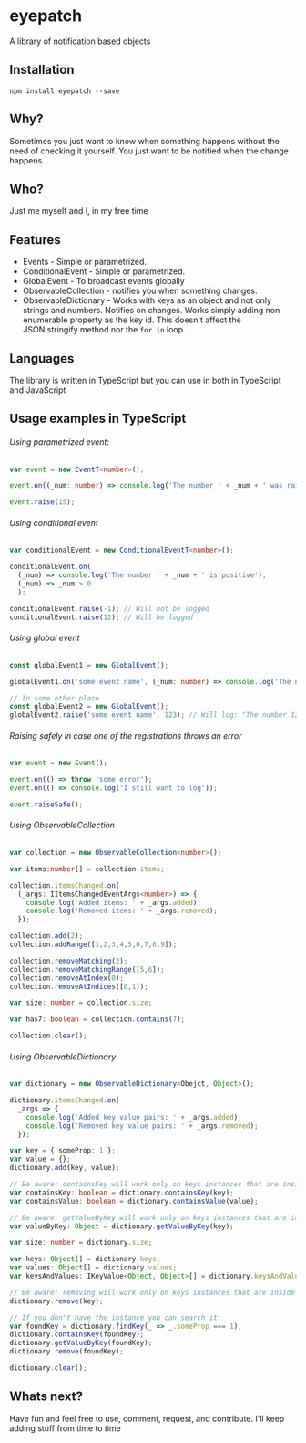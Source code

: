# eyepatch
A library of notification based objects

## Installation
```
npm install eyepatch --save
```

## Why?
Sometimes you just want to know when something happens without the need of checking it yourself. You just want to be notified when the change happens.

## Who?
Just me myself and I, in my free time

## Features
- Events - Simple or parametrized.
- ConditionalEvent - Simple or parametrized.
- GlobalEvent - To broadcast events globally
- ObservableCollection - notifies you when something changes.
- ObservableDictionary - Works with keys as an object and not only strings and numbers. Notifies on changes. Works simply adding non enumerable property as the key id. This doesn't affect the JSON.stringify method nor the ```for in``` loop.

## Languages
The library is written in TypeScript but you can use in both in TypeScript and JavaScript

## Usage examples in TypeScript

###### Using parametrized event:
```Typescript
var event = new EventT<number>();

event.on((_num: number) => console.log('The number ' + _num + ' was raised'));

event.raise(15);
```

###### Using conditional event
```Typescript
var conditionalEvent = new ConditionalEventT<number>();

conditionalEvent.on(
  (_num) => console.log('The number ' + _num + ' is positive'),
  (_num) => _num > 0
  );

conditionalEvent.raise(-1); // Will not be logged
conditionalEvent.raise(12); // Will be logged
```

###### Using global event
```Typescript
const globalEvent1 = new GlobalEvent();

globalEvent1.on('some event name', (_num: number) => console.log('The number ' + _num + ' was raised'));

// In some other place
const globalEvent2 = new GlobalEvent();
globalEvent2.raise('some event name', 123); // Will log: "The number 123 was raised"
```

###### Raising safely in case one of the registrations throws an error
```Typescript
var event = new Event();

event.on(() => throw 'some error');
event.on(() => console.log('I still want to log'));

event.raiseSafe();
```

###### Using ObservableCollection
```Typescript
var collection = new ObservableCollection<number>();

var items:number[] = collection.items;

collection.itemsChanged.on(
  (_args: IItemsChangedEventArgs<number>) => {
    console.log('Added items: ' + _args.added);
    console.log('Removed items: ' + _args.removed);
  });

collection.add(2);
collection.addRange([1,2,3,4,5,6,7,8,9]);

collection.removeMatching(2);
collection.removeMatchingRange([5,6]);
collection.removeAtIndex(0);
collection.removeAtIndices([0,1]);

var size: number = collection.size;

var has7: boolean = collection.contains(7);

collection.clear();
```

###### Using ObservableDictionary
```Typescript
var dictionary = new ObservableDictionary<Obejct, Object>();

dictionary.itemsChanged.on(
  _args => {
    console.log('Added key value pairs: ' + _args.added);
    console.log('Removed key value pairs: ' + _args.removed);
  });

var key = { someProp: 1 };
var value = {};
dictionary.add(key, value);

// Be aware: containsKey will work only on keys instances that are inside the dictionary
var containsKey: boolean = dictionary.containsKey(key);
var containsValue: boolean = dictionary.containsValue(value);

// Be aware: getValueByKey will work only on keys instances that are inside the dictionary
var valueByKey: Object = dictionary.getValueByKey(key);

var size: number = dictionary.size;

var keys: Object[] = dictionary.keys;
var values: Object[] = dictionary.values;
var keysAndValues: IKeyValue<Object, Object>[] = dictionary.keysAndValues;

// Be aware: removing will work only on keys instances that are inside the dictionary
dictionary.remove(key);

// If you don't have the instance you can search it:
var foundKey = dictionary.findKey(_ => _.someProp === 1);
dictionary.containsKey(foundKey);
dictionary.getValueByKey(foundKey);
dictionary.remove(foundKey);

dictionary.clear();
```

## Whats next?
Have fun and feel free to use, comment, request, and contribute.
I'll keep adding stuff from time to time
